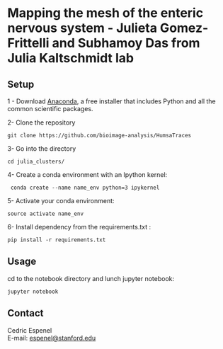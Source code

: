 Mapping the mesh of the enteric nervous system - Julieta Gomez-Frittelli
and Subhamoy Das from Julia Kaltschmidt lab
==================================

## Setup
1 - Download [Anaconda](https://www.anaconda.com/download/), a free installer that includes Python and all the common scientific packages.

2- Clone the repository

```
git clone https://github.com/bioimage-analysis/HumsaTraces
```

3- Go into the directory

```
cd julia_clusters/
```

4- Create a conda environment with an Ipython kernel:

```
 conda create --name name_env python=3 ipykernel
```

5- Activate your conda environment:

```
source activate name_env
```

6- Install dependency from the requirements.txt :

```
pip install -r requirements.txt
```

## Usage

cd to the notebook directory and lunch jupyter notebook:

```
jupyter notebook
```

## Contact
Cedric Espenel  
E-mail: espenel@stanford.edu
